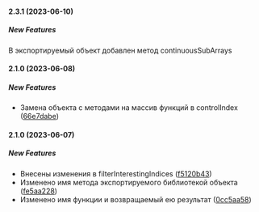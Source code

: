 #### 2.3.1 (2023-06-10)

##### New Features

В экспортируемый объект добавлен метод continuousSubArrays 

#### 2.1.0 (2023-06-08)

##### New Features

*  Замена объекта с методами на массив функций в controlIndex ([66e7dabe](https://github.com/SerialEditor/passthrow/commit/66e7dabee07408fcf81a91985433e51411893f98))

#### 2.1.0 (2023-06-07)

##### New Features

*  Внесены изменения в filterInterestingIndices ([f5120b43](https://github.com/SerialEditor/passthrow/commit/f5120b43f24a14d759d93f40f099a59cc94a026a))
*  Изменено имя метода экспортируемого библиотекой объекта ([fe5aa228](https://github.com/SerialEditor/passthrow/commit/fe5aa22826e6b607b0e5780e3f6cc1a9f8c602d1))
*  Изменено имя функции и возвращаемый ею результат ([0cc5aa58](https://github.com/SerialEditor/passthrow/commit/0cc5aa5816ed75c4028e7530f7081ebf026098ed))


